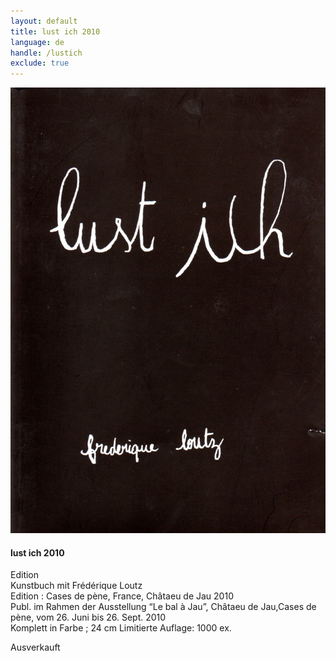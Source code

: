 ```yaml
---
layout: default
title: lust ich 2010
language: de
handle: /lustich
exclude: true
---
```


<a rel="lightbox" data-lightbox="example-1" href="/images/lust-ich-cover.jpg" title="lust ich Cover"><img src="/images/lust-ich-cover.jpg" alt="Fedre Cover" class="img-left"></a>
#### lust ich 2010  
  
Edition  
Kunstbuch mit Frédérique Loutz  
Edition : Cases de pène, France, Châtaeu de Jau 2010  
Publ. im Rahmen der Ausstellung “Le bal à Jau”, Châtaeu de Jau,Cases de pène, vom 26. Juni bis 26. Sept. 2010  
Komplett in Farbe ; 24 cm
Limitierte Auflage: 1000 ex.  
   
Ausverkauft
   
<br style="clear:both" />
<br style="clear:both" />


